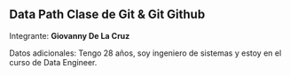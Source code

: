 ## Data Path Clase de Git & Git Github

Integrante: **Giovanny De La Cruz**

Datos adicionales: Tengo 28 años, soy ingeniero de sistemas y estoy en el curso de Data Engineer.
